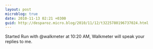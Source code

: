```yaml
---
layout: post
microblog: true
date: 2010-11-13 02:21 +0300
guid: http://desparoz.micro.blog/2010/11/12/t3225780196737024.html
---
```

Started Run with @walkmeter at 10:20 AM, Walkmeter will speak your replies to me.
